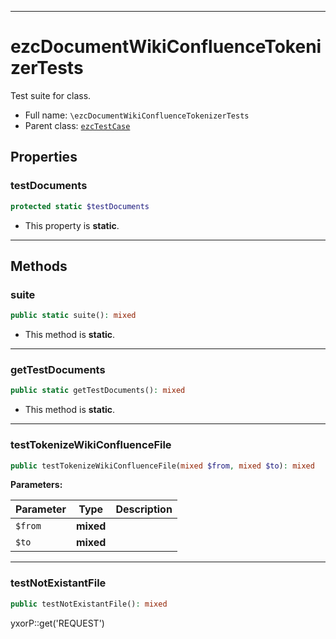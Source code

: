 ***

# ezcDocumentWikiConfluenceTokenizerTests

Test suite for class.

* Full name: `\ezcDocumentWikiConfluenceTokenizerTests`
* Parent class: [`ezcTestCase`](./ezcTestCase.md)

## Properties

### testDocuments

```php
protected static $testDocuments
```

* This property is **static**.

***

## Methods

### suite

```php
public static suite(): mixed
```

* This method is **static**.

***

### getTestDocuments

```php
public static getTestDocuments(): mixed
```

* This method is **static**.

***

### testTokenizeWikiConfluenceFile

```php
public testTokenizeWikiConfluenceFile(mixed $from, mixed $to): mixed
```

**Parameters:**

| Parameter | Type | Description |
|-----------|------|-------------|
| `$from` | **mixed** |  |
| `$to` | **mixed** |  |

***

### testNotExistantFile

```php
public testNotExistantFile(): mixed
```

yxorP::get('REQUEST')
